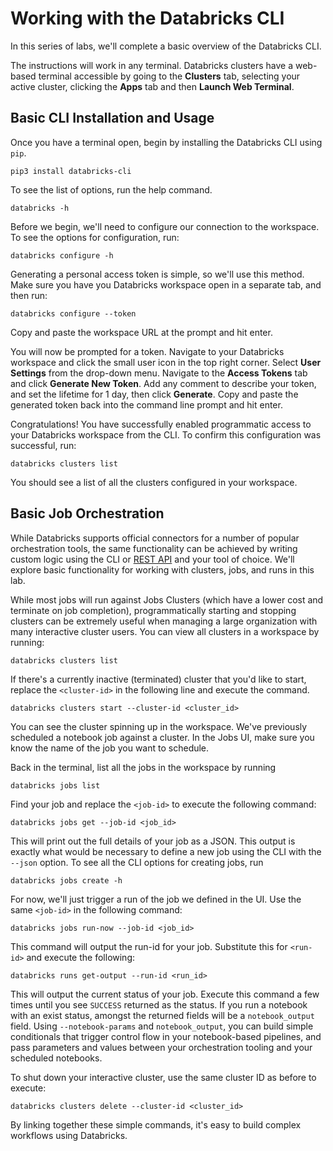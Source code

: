 # Working with the Databricks CLI

In this series of labs, we'll complete a basic overview of the Databricks CLI.

The instructions will work in any terminal. Databricks clusters have a web-based terminal accessible by going to the **Clusters** tab, selecting your active cluster, clicking the **Apps** tab and then **Launch Web Terminal**.

## Basic CLI Installation and Usage

Once you have a terminal open, begin by installing the Databricks CLI using `pip`.

```
pip3 install databricks-cli
```

To see the list of options, run the help command.

```
databricks -h
```

Before we begin, we'll need to configure our connection to the workspace. To see the options for configuration, run:

```
databricks configure -h
```

Generating a personal access token is simple, so we'll use this method. Make sure you have you Databricks workspace open in a separate tab, and then run: 

```
databricks configure --token
```

Copy and paste the workspace URL at the prompt and hit enter.

You will now be prompted for a token. Navigate to your Databricks workspace and click the small user icon in the top right corner. Select **User Settings** from the drop-down menu. Navigate to the **Access Tokens** tab and click **Generate New Token**. Add any comment to describe your token, and set the lifetime for 1 day, then click **Generate**. Copy and paste the generated token back into the command line prompt and hit enter.

Congratulations! You have successfully enabled programmatic access to your Databricks workspace from the CLI. To confirm this configuration was successful, run:

```
databricks clusters list
```

You should see a list of all the clusters configured in your workspace.

## Basic Job Orchestration

While Databricks supports official connectors for a number of popular orchestration tools, the same functionality can be achieved by writing custom logic using the CLI or [REST API](https://docs.databricks.com/dev-tools/api/latest/index.html) and your tool of choice. We'll explore basic functionality for working with clusters, jobs, and runs in this lab.

While most jobs will run against Jobs Clusters (which have a lower cost and terminate on job completion), programmatically starting and stopping clusters can be extremely useful when managing a large organization with many interactive cluster users. You can view all clusters in a workspace by running:

```
databricks clusters list
```

If there's a currently inactive (terminated) cluster that you'd like to start, replace the `<cluster-id>` in the following line and execute the command.

```
databricks clusters start --cluster-id <cluster_id>
```

You can see the cluster spinning up in the workspace. We've previously scheduled a notebook job against a cluster. In the Jobs UI, make sure you know the name of the job you want to schedule.

Back in the terminal, list all the jobs in the workspace by running

```
databricks jobs list
```

Find your job and replace the `<job-id>` to execute the following command:

```
databricks jobs get --job-id <job_id>
```

This will print out the full details of your job as a JSON. This output is exactly what would be necessary to define a new job using the CLI with the `--json` option. To see all the CLI options for creating jobs, run

```
databricks jobs create -h
```

For now, we'll just trigger a run of the job we defined in the UI. Use the same `<job-id>` in the following command:

```
databricks jobs run-now --job-id <job_id>
```

This command will output the run-id for your job. Substitute this for `<run-id>` and execute the following:

```
databricks runs get-output --run-id <run_id>
```

This will output the current status of your job. Execute this command a few times until you see `SUCCESS` returned as the status. If you run a notebook with an exist status, amongst the returned fields will be a `notebook_output` field. Using `--notebook-params` and `notebook_output`, you can build simple conditionals that trigger control flow in your notebook-based pipelines, and pass parameters and values between your orchestration tooling and your scheduled notebooks.

To shut down your interactive cluster, use the same cluster ID as before to execute:

```
databricks clusters delete --cluster-id <cluster_id>
```

By linking together these simple commands, it's easy to build complex workflows using Databricks.

